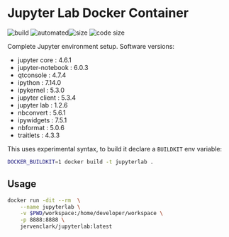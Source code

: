 # Jupyter Lab Docker Container

![build](https://img.shields.io/docker/cloud/build/jervenclark/jupyterlab) ![automated](https://img.shields.io/docker/cloud/automated/jervenclark/jupyterlab)![size](https://img.shields.io/docker/image-size/jervenclark/jupyterlab?style=flat-square) ![code size](https://img.shields.io/github/languages/code-size/jervenclark/docker-jupyterlab?style=flat-square)

Complete Jupyter environment setup. Software versions:

- jupyter core     : 4.6.1
- jupyter-notebook : 6.0.3
- qtconsole        : 4.7.4
- ipython          : 7.14.0
- ipykernel        : 5.3.0
- jupyter client   : 5.3.4
- jupyter lab      : 1.2.6
- nbconvert        : 5.6.1
- ipywidgets       : 7.5.1
- nbformat         : 5.0.6
- traitlets        : 4.3.3

This uses experimental syntax, to build it declare a `BUILDKIT` env variable:

```sh
DOCKER_BUILDKIT=1 docker build -t jupyterlab .
```

## Usage
```sh
docker run -dit --rm  \
    --name jupyterlab \
    -v $PWD/workspace:/home/developer/workspace \
    -p 8888:8888 \
    jervenclark/jupyterlab:latest
```
